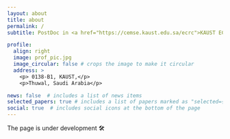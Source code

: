 ```yaml
---
layout: about
title: about
permalink: /
subtitle: PostDoc in <a href="https://cemse.kaust.edu.sa/ecrc">KAUST ECRC</a>, member of <a href="https://dig.kaust.edu.sa/people/detail/daria-sushnikova">Deep Imaging Group</a>

profile:
  align: right
  image: prof_pic.jpg
  image_circular: false # crops the image to make it circular
  address: >
    <p> 0138-B1, KAUST,</p>
    <p>Thuwal, Saudi Arabia</p>

news: false  # includes a list of news items
selected_papers: true # includes a list of papers marked as "selected={true}"
social: true  # includes social icons at the bottom of the page
---
```



The page is under development 🛠

<!-- Write your biography here. Tell the world about yourself. Link to your favorite [subreddit](http://reddit.com). You can put a picture in, too. The code is already in, just name your picture `prof_pic.jpg` and put it in the `img/` folder.

Put your address / P.O. box / other info right below your picture. You can also disable any these elements by editing `profile` property of the YAML header of your `_pages/about.md`. Edit `_bibliography/papers.bib` and Jekyll will render your [publications page](/al-folio/publications/) automatically.

Link to your social media connections, too. This theme is set up to use [Font Awesome icons](http://fortawesome.github.io/Font-Awesome/) and [Academicons](https://jpswalsh.github.io/academicons/), like the ones below. Add your Facebook, Twitter, LinkedIn, Google Scholar, or just disable all of them. -->
